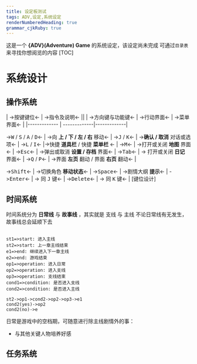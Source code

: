 ```yaml
---
title: 设定板测试
tags: ADV,设定,系统设定
renderNumberedHeading: true
grammar_cjkRuby: true
---
```



这是一个 **{ADV}(Adventure) Game** 的系统设定，该设定尚未完成
可通过`目录表`来寻找你想阅览的内容
[TOC]

# 系统设计

## 操作系统

| ->按键键位<- | ->指令及说明<- ||
| ->方向键与功能键<- | ->行动界面<- | ->菜单界面<- |
|------------- | -------------|-------------|

-><kbd>W</kbd> / <kbd>S</kbd> / <kbd>A</kbd> / <kbd>D</kbd><- | ->向 **上 / 下 / 左 / 右** 移动<- |
-><kbd>J</kbd> / <kbd>K</kbd><- | ->**确认 / 取消** 对话或选项<- |
-><kbd>L</kbd> / <kbd>I</kbd><- |->快捷 **道具栏** / 快捷 **菜单栏** <- |
-><kbd>M</kbd><- | ->打开或关闭 **地图** 界面<- |
-><kbd>Esc</kbd><- | ->弹出或取消 **设置 / 存档** 界面<- |
-><kbd>Tab</kbd><- | -> 打开或关闭 **日记** 界面<- |
-><kbd>Q</kbd> / <kbd>P</kbd><- | ->界面 **左页** 翻动 / 界面 **右页** 翻动<- |

-><kbd>Shift</kbd><- | ->切换角色 **移动状态**<- |
-><kbd>Space</kbd><- | ->剧情大纲 **提示**<- |
-><kbd>Enter</kbd><- | -> 同 <kbd>J</kbd> 键<- |
-><kbd>Delete</kbd><- | -> 同 <kbd>K</kbd> 键<- |
[键位设计]


## 时间系统
时间系统分为 **日常线** 与 **故事线** ，其实就是 支线 与 主线
不论日常线有无发生，故事线总会延顺下去

```flow

st1=>start: 进入主线
st2=>start: 上一章主线结束
e1=>end: 继续进入下一章主线
e2=>end: 游戏结束
op1=>operation: 进入日常
op2=>operation: 进入支线
op3=>operation: 支线结束
cond1=>condition: 是否进入支线
cond2=>condition: 是否进入主线

st2->op1->cond2->op2->op3->e1
cond2(yes)->op2
cond2(no)->e

```

日常是游戏中的空档期，可随意进行除主线剧情外的事：

-  与其他关键人物培养好感

## 任务系统